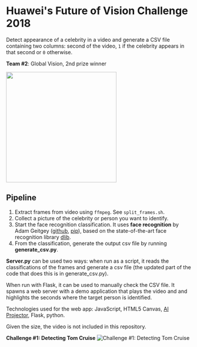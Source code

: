 # Huawei's Future of Vision Challenge 2018

Detect appearance of a celebrity in a video and generate a CSV file containing two columns: second of the video, `1` if the celebrity appears in that second or `0` otherwise.

**Team #2**: Global Vision, 2nd prize winner

<img src="https://domdefelice.net/wp-content/uploads/2018/11/Huawei-Future-of-Vision-Challenge-Winning-Certification.jpg" height="300">

## Pipeline
1) Extract frames from video using `ffmpeg`. See `split_frames.sh`. 
2) Collect a picture of the celebrity or person you want to identify.
3) Start the face recognition classification. It uses **face recognition** by Adam Geitgey ([github](https://github.com/ageitgey/face_recognition), [pip](https://pypi.org/project/face_recognition/)), based on the state-of-the-art face recognition library [dlib](http://dlib.net/).
4) From the classification, generate the output csv file by running **generate_csv.py**. 

**Server.py** can be used two ways: when run as a script, it reads the classifications of the frames and generate a csv file (the updated part of the code that does this is in generate_csv.py).

When run with Flask, it can be used to manually check the CSV file. It spawns a web server with a demo application that plays the video and and highlights the seconds where the target person is identified.

Technologies used for the web app: JavaScript, HTML5 Canvas, [AI Projector](https://github.com/DomenicoDeFelice/ai-projector), Flask, python.

Given the size, the video is not included in this repository.

**Challenge #1: Detecting Tom Cruise**
![Challenge #1: Detecting Tom Cruise](https://domdefelice.net/wp-content/uploads/2018/11/Detecting-Tom-Cruise.png "Challenge #1: Detecting Tom Cruise")
